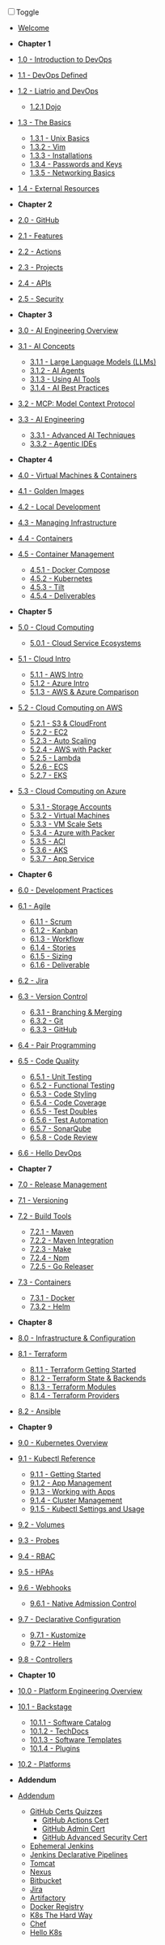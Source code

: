 <!-- docs/_sidebar.md -->

<div id="dark_mode"
  ><i class="fas fa-sun"></i
  ><input type="checkbox" id="dark_mode_switch" name="mode"
  ><label for="dark_mode_switch">Toggle</label
  ><i class="fas fa-moon"></i></div>

- [Welcome](/)

- **Chapter 1**

- [1.0 - Introduction to DevOps](1-introduction/1.0-overview.md)
- [1.1 - DevOps Defined](1-introduction/1.1-devops-defined.md)
- [1.2 - Liatrio and DevOps](1-introduction/1.2-liatrio-and-devops.md)
  - [1.2.1 Dojo](1-introduction/1.2.1-dojo.md)
- [1.3 - The Basics](1-introduction/1.3-basics.md)
  - [1.3.1 - Unix Basics](1-introduction/1.3.1-unix.md)
  - [1.3.2 - Vim](1-introduction/1.3.2-vim.md)
  - [1.3.3 - Installations](1-introduction/1.3.3-installations.md)
  - [1.3.4 - Passwords and Keys](1-introduction/1.3.4-passwords-and-keys.md)
  - [1.3.5 - Networking Basics](1-introduction/1.3.5-networking.md)
- [1.4 - External Resources](1-introduction/1.4-external-resources.md)

- **Chapter 2**

- [2.0 - GitHub](2-Github/2.0-overview.md)
- [2.1 - Features](2-Github/2.1-features.md)
- [2.2 - Actions](2-Github/2.2-Actions.md)
- [2.3 - Projects](2-Github/2.3-Projects.md)
- [2.4 - APIs](2-Github/2.4-APIs.md)
- [2.5 - Security](2-Github/2.5-Security.md)

- **Chapter 3**

- [3.0 - AI Engineering Overview](3-AI-Engineering/3.0-overview.md)
- [3.1 - AI Concepts](3-AI-Engineering/3.1-ai-concepts.md)
  - [3.1.1 - Large Language Models (LLMs)](3-AI-Engineering/3.1.1-llms.md)
  - [3.1.2 - AI Agents](3-AI-Engineering/3.1.2-ai-agents.md)
  - [3.1.3 - Using AI Tools](3-AI-Engineering/3.1.3-ai-tools.md)
  - [3.1.4 - AI Best Practices](3-AI-Engineering/3.1.4-ai-best-practices.md)
- [3.2 - MCP: Model Context Protocol](3-AI-Engineering/3.2-mcp.md)
- [3.3 - AI Engineering](3-AI-Engineering/3.3-best-practices.md)
  - [3.3.1 - Advanced AI Techniques](3-AI-Engineering/3.3.1-agentic-best-practices.md)
  - [3.3.2 - Agentic IDEs](3-AI-Engineering/3.3.2-agentic-ide.md)

- **Chapter 4**
- [4.0 - Virtual Machines & Containers](/4-virtual-machines-containers/4.0-overview.md)
- [4.1 - Golden Images](/4-virtual-machines-containers/4.1-golden-images.md)
- [4.2 - Local Development](/4-virtual-machines-containers/4.2-local-development.md)
- [4.3 - Managing Infrastructure](/4-virtual-machines-containers/4.3-managing-infrastructure.md)
- [4.4 - Containers](/4-virtual-machines-containers/4.4-containers.md)
- [4.5 - Container Management](/4-virtual-machines-containers/4.5-container-management.md)
  - [4.5.1 - Docker Compose](/4-virtual-machines-containers/4.5.1-docker-compose.md)
  - [4.5.2 - Kubernetes](/4-virtual-machines-containers/4.5.2-kubernetes.md)
  - [4.5.3 - Tilt](/4-virtual-machines-containers/4.5.3-tilt.md)
  - [4.5.4 - Deliverables](/4-virtual-machines-containers/4.5.4-deliverables.md)

- **Chapter 5**
- [5.0 - Cloud Computing](5-cloud-computing/5.0-overview.md)
  - [5.0.1 - Cloud Service Ecosystems](5-cloud-computing/5.0.1-Cloud-Ecosystems.md)
- [5.1 - Cloud Intro](5-cloud-computing/5.1-cloud.md)
  - [5.1.1 - AWS Intro](5-cloud-computing/5.1.1-aws.md)
  - [5.1.2 - Azure Intro](5-cloud-computing/5.1.2-azure.md)
  - [5.1.3 - AWS & Azure Comparison](5-cloud-computing/5.1.3-azure-vs-aws.md)
- [5.2 - Cloud Computing on AWS](5-cloud-computing/5.2-overview.md)
  - [5.2.1 - S3 & CloudFront](5-cloud-computing/5.2.1-s3-cloudfront.md)
  - [5.2.2 - EC2](5-cloud-computing/5.2.2-ec2.md)
  - [5.2.3 - Auto Scaling](5-cloud-computing/5.2.3-auto-scaling.md)
  - [5.2.4 - AWS with Packer](5-cloud-computing/5.2.4-aws-packer.md)
  - [5.2.5 - Lambda](5-cloud-computing/5.2.5-lambda.md)
  - [5.2.6 - ECS](5-cloud-computing/5.2.6-ecs.md)
  - [5.2.7 - EKS](5-cloud-computing/5.2.7-eks.md)
- [5.3 - Cloud Computing on Azure](5-cloud-computing/5.3-overview.md)
  - [5.3.1 - Storage Accounts](5-cloud-computing/5.3.1-storage-accounts.md)
  - [5.3.2 - Virtual Machines](5-cloud-computing/5.3.2-virtual-machines.md)
  - [5.3.3 - VM Scale Sets](5-cloud-computing/5.3.3-vmss.md)
  - [5.3.4 - Azure with Packer](5-cloud-computing/5.3.4-az-packer.md)
  - [5.3.5 - ACI](5-cloud-computing/5.3.5-aci.md)
  - [5.3.6 - AKS](5-cloud-computing/5.3.6-aks.md)
  - [5.3.7 - App Service](5-cloud-computing/5.3.7-app-service.md)

- **Chapter 6**

- [6.0 - Development Practices](6-software-development-practices/6.0-overview.md)
- [6.1 - Agile](6-software-development-practices/6.1-overview.md)
  - [6.1.1 - Scrum](6-software-development-practices/6.1.1-scrum.md)
  - [6.1.2 - Kanban](6-software-development-practices/6.1.2-kanban.md)
  - [6.1.3 - Workflow](6-software-development-practices/6.1.3-workflow.md)
  - [6.1.4 - Stories](6-software-development-practices/6.1.4-stories.md)
  - [6.1.5 - Sizing](6-software-development-practices/6.1.5-sizing.md)
  - [6.1.6 - Deliverable](6-software-development-practices/6.1.6-deliverable.md)
- [6.2 - Jira](6-software-development-practices/6.2-jira.md)
- [6.3 - Version Control](6-software-development-practices/6.3-version-control.md)
  - [6.3.1 - Branching & Merging](6-software-development-practices/6.3.1-branching-merging.md)
  - [6.3.2 - Git](6-software-development-practices/6.3.2-git.md)
  - [6.3.3 - GitHub](6-software-development-practices/6.3.3-github.md)
- [6.4 - Pair Programming](6-software-development-practices/6.4-pairprogramming.md)
- [6.5 - Code Quality](6-software-development-practices/6.5-code-quality.md)
  - [6.5.1 - Unit Testing](6-software-development-practices/6.5.1-unit-testing.md)
  - [6.5.2 - Functional Testing](6-software-development-practices/6.5.2-functional-testing.md)
  - [6.5.3 - Code Styling](6-software-development-practices/6.5.3-code-styling.md)
  - [6.5.4 - Code Coverage](6-software-development-practices/6.5.4-code-coverage.md)
  - [6.5.5 - Test Doubles](6-software-development-practices/6.5.5-test-doubles.md)
  - [6.5.6 - Test Automation](6-software-development-practices/6.5.6-test-automation.md)
  - [6.5.7 - SonarQube](6-software-development-practices/6.5.7-sonarqube.md)
  - [6.5.8 - Code Review](6-software-development-practices/6.5.8-code-review.md)
- [6.6 - Hello DevOps](6-software-development-practices/6.6-hello-devops.md)

- **Chapter 7**

- [7.0 - Release Management](7-release-management/7.0-overview.md)
- [7.1 - Versioning](7-release-management/7.1-versioning.md)
- [7.2 - Build Tools](7-release-management/7.2-build-tools.md)
  - [7.2.1 - Maven](7-release-management/7.2.1-maven.md)
  - [7.2.2 - Maven Integration](7-release-management/7.2.2-maven-integration.md)
  - [7.2.3 - Make](7-release-management/7.2.3-make.md)
  - [7.2.4 - Npm](7-release-management/7.2.4-npm.md)
  - [7.2.5 - Go Releaser](7-release-management/7.2.5-go-releaser.md)
- [7.3 - Containers](7-release-management/7.3-containers.md)
  - [7.3.1 - Docker](7-release-management/7.3.1-docker.md)
  - [7.3.2 - Helm](7-release-management/7.3.2-helm.md)

- **Chapter 8**

- [8.0 - Infrastructure & Configuration](8-infrastructure-configuration-management/8.0-overview.md)
- [8.1 - Terraform](8-infrastructure-configuration-management/8.1-terraform)
  - [8.1.1 - Terraform Getting Started](8-infrastructure-configuration-management/8.1.1-terraform-getting-started.md)
  - [8.1.2 - Terraform State & Backends](8-infrastructure-configuration-management/8.1.2-terraform-backends.md)
  - [8.1.3 - Terraform Modules](8-infrastructure-configuration-management/8.1.3-terraform-modules.md)
  - [8.1.4 - Terraform Providers](8-infrastructure-configuration-management/8.1.4-terraform-providers.md)
- [8.2 - Ansible](8-infrastructure-configuration-management/8.2-ansible.md)

- **Chapter 9**
- [9.0 - Kubernetes Overview](9-kubernetes-container-orchestration/9.0-overview.md)
- [9.1 - Kubectl Reference](9-kubernetes-container-orchestration/9.1-kubectl-ref.md)
  - [9.1.1 - Getting Started](9-kubernetes-container-orchestration/9.1.1-getting-started.md)
  - [9.1.2 - App Management](9-kubernetes-container-orchestration/9.1.2-app-management.md)
  - [9.1.3 - Working with Apps](9-kubernetes-container-orchestration/9.1.3-working-with-apps.md)
  - [9.1.4 - Cluster Management](9-kubernetes-container-orchestration/9.1.4-cluster-management.md)
  - [9.1.5 - Kubectl Settings and Usage](9-kubernetes-container-orchestration/9.1.5-kubectl-settings-and-usage.md)
- [9.2 - Volumes](9-kubernetes-container-orchestration/9.2-volumes.md)
- [9.3 - Probes](9-kubernetes-container-orchestration/9.3-probes.md)
- [9.4 - RBAC](9-kubernetes-container-orchestration/9.4-rbac.md)
- [9.5 - HPAs](9-kubernetes-container-orchestration/9.5-hpas.md)
- [9.6 - Webhooks](9-kubernetes-container-orchestration/9.6-webhooks.md)
  - [9.6.1  - Native Admission Control](9-kubernetes-container-orchestration/9.6.1-validating-admission-policy.md)
- [9.7 - Declarative Configuration](9-kubernetes-container-orchestration/9.7-declarative-configuration.md)
  - [9.7.1 - Kustomize](9-kubernetes-container-orchestration/9.7.1-kustomize.md)
  - [9.7.2 - Helm](9-kubernetes-container-orchestration/9.7.2-helm.md)
- [9.8 - Controllers](9-kubernetes-container-orchestration/9.8-controllers.md)

- **Chapter 10**
- [10.0 - Platform Engineering Overview](10-platform-engineering/10.0-overview.md)
- [10.1 - Backstage](10-platform-engineering/10.1-backstage.md)
  - [10.1.1 - Software Catalog](10-platform-engineering/10.1.1-software-catalog.md)
  - [10.1.2 - TechDocs](10-platform-engineering/10.1.2-techdocs.md)
  - [10.1.3 - Software Templates](10-platform-engineering/10.1.3-software-templates.md)
  - [10.1.4 - Plugins](10-platform-engineering/10.1.4-plugins.md)
- [10.2 - Platforms](10-platform-engineering/10.2-platforms.md)

- **Addendum**

- [Addendum](addendum/addendum-overview.md)
  - [GitHub Certs Quizzes](addendum/github-certs-quizzes/github-certs-quizzes.md)
    - [GitHub Actions Cert](addendum/github-certs-quizzes/github-action-cert.md)
    - [GitHub Admin Cert](addendum/github-certs-quizzes/github-admin-cert.md)
    - [GitHub Advanced Security Cert](addendum/github-certs-quizzes/github-advanced-security-cert.md)
  - [Ephemeral Jenkins](addendum/ephemeral-jenkins.md)
  - [Jenkins Declarative Pipelines](addendum/jenkins-declarative-pipelines.md)
  - [Tomcat](addendum/tomcat.md)
  - [Nexus](addendum/nexus.md)
  - [Bitbucket](addendum/bitbucket.md)
  - [Jira](addendum/jira.md)
  - [Artifactory](addendum/artifactory.md)
  - [Docker Registry](addendum/docker-registry.md)
  - [K8s The Hard Way](addendum/k8s-the-hard-way.md)
  - [Chef](addendum/chef.md)
  - [Hello K8s](addendum/Hello-K8s.md)
